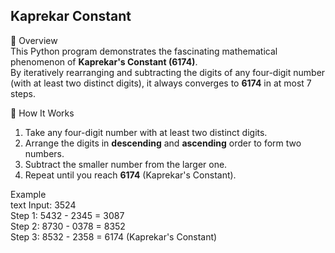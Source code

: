 ## Kaprekar Constant  

📌 Overview  
This Python program demonstrates the fascinating mathematical phenomenon of **Kaprekar's Constant (6174)**.  
By iteratively rearranging and subtracting the digits of any four-digit number (with at least two distinct digits), it always converges to **6174** in at most 7 steps.  

🚀 How It Works  
1. Take any four-digit number with at least two distinct digits.  
2. Arrange the digits in **descending** and **ascending** order to form two numbers.  
3. Subtract the smaller number from the larger one.  
4. Repeat until you reach **6174** (Kaprekar's Constant).  

Example  
text
Input: 3524  
Step 1: 5432 - 2345 = 3087  
Step 2: 8730 - 0378 = 8352  
Step 3: 8532 - 2358 = 6174 (Kaprekar's Constant)
